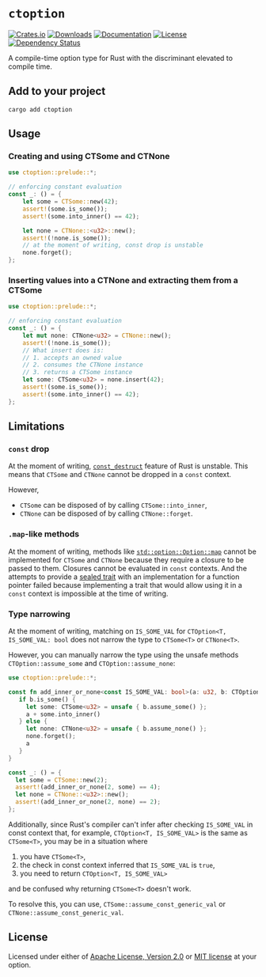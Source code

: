 # `ctoption`

[![Crates.io](https://img.shields.io/crates/v/ctoption)](https://crates.io/crates/ctoption)
[![Downloads](https://img.shields.io/crates/d/ctoption.svg)](https://crates.io/crates/ctoption)
[![Documentation](https://docs.rs/ctoption/badge.svg)](https://docs.rs/ctoption)
[![License](https://img.shields.io/crates/l/ctoption)](https://crates.io/crates/ctoption)
[![Dependency Status](https://deps.rs/repo/github/JohnScience/ctoption/status.svg)](https://deps.rs/repo/github/JohnScience/ctoption)

A compile-time option type for Rust with the discriminant elevated to compile time.

## Add to your project

```console
cargo add ctoption
```

## Usage

### Creating and using CTSome and CTNone

```rust
use ctoption::prelude::*;

// enforcing constant evaluation
const _: () = {
    let some = CTSome::new(42);
    assert!(some.is_some());
    assert!(some.into_inner() == 42);

    let none = CTNone::<u32>::new();
    assert!(!none.is_some());
    // at the moment of writing, const drop is unstable
    none.forget();
};
```

### Inserting values into a CTNone and extracting them from a CTSome

```rust
use ctoption::prelude::*;

// enforcing constant evaluation
const _: () = {
    let mut none: CTNone<u32> = CTNone::new();
    assert!(!none.is_some());
    // What insert does is: 
    // 1. accepts an owned value
    // 2. consumes the CTNone instance
    // 3. returns a CTSome instance
    let some: CTSome<u32> = none.insert(42);
    assert!(some.is_some());
    assert!(some.into_inner() == 42);
};
```

## Limitations

### `const` drop

At the moment of writing, [`const_destruct`](https://github.com/rust-lang/rust/issues/133214) feature of Rust is unstable. This means that `CTSome` and `CTNone` cannot be dropped in a `const` context.

However,

* `CTSome` can be disposed of by calling `CTSome::into_inner`,
* `CTNone` can be disposed of by calling `CTNone::forget`.

### `.map`-like methods

At the moment of writing, methods like [`std::option::Option::map`](https://doc.rust-lang.org/std/option/enum.Option.html#method.map) cannot be implemented for `CTSome` and `CTNone` because they require a closure to be passed to them. Closures cannot be evaluated in `const` contexts. And the attempts to provide a [sealed trait](https://rust-lang.github.io/api-guidelines/future-proofing.html) with an implementation for a function pointer failed because implementing a trait that would allow using it in a `const` context is impossible at the time of writing.

### Type narrowing

At the moment of writing, matching on `IS_SOME_VAL` for `CTOption<T, IS_SOME_VAL: bool` does not narrow the type to `CTSome<T>` or `CTNone<T>`.

However, you can manually narrow the type using the unsafe methods
`CTOption::assume_some` and `CTOption::assume_none`:

```rust
use ctoption::prelude::*;

const fn add_inner_or_none<const IS_SOME_VAL: bool>(a: u32, b: CTOption<u32, IS_SOME_VAL>) -> u32 {
   if b.is_some() {
     let some: CTSome<u32> = unsafe { b.assume_some() };
     a + some.into_inner()
   } else {
     let none: CTNone<u32> = unsafe { b.assume_none() };
     none.forget();
     a
   }
}

const _: () = {
  let some = CTSome::new(2);
  assert!(add_inner_or_none(2, some) == 4);
  let none = CTNone::<u32>::new();
  assert!(add_inner_or_none(2, none) == 2);
};
```

Additionally, since Rust's compiler can't infer after checking `IS_SOME_VAL` in const context that, for example, `CTOption<T, IS_SOME_VAL>` is the same as `CTSome<T>`, you may be in a situation where

1. you have `CTSome<T>`,
2. the check in const context inferred that `IS_SOME_VAL` is `true`,
3. you need to return `CTOption<T, IS_SOME_VAL>`

and be confused why returning `CTSome<T>` doesn't work.

To resolve this, you can use, `CTSome::assume_const_generic_val` or `CTNone::assume_const_generic_val`.

## License

Licensed under either of [Apache License, Version 2.0] or [MIT license] at your option.

[Apache License, Version 2.0]: https://www.apache.org/licenses/LICENSE-2.0
[MIT license]: https://opensource.org/licenses/MIT
